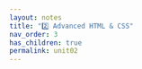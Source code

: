```yaml
---
layout: notes
title: "2️⃣ Advanced HTML & CSS"
nav_order: 3
has_children: true
permalink: unit02
---
```


